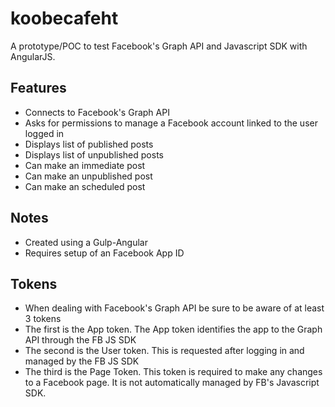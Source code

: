 # koobecafeht

A prototype/POC to test Facebook's Graph API and Javascript SDK with AngularJS.

## Features
 - Connects to Facebook's Graph API
 - Asks for permissions to manage a Facebook account linked to the user logged in
 - Displays list of published posts
 - Displays list of unpublished posts
 - Can make an immediate post
 - Can make an unpublished post
 - Can make an scheduled post

## Notes
- Created using a Gulp-Angular
- Requires setup of an Facebook App ID

## Tokens
- When dealing with Facebook's Graph API be sure to be aware of at least 3 tokens
- The first is the App token.  The App token identifies the app to the Graph API through the FB JS SDK
- The second is the User token.  This is requested after logging in and managed by the FB JS SDK
- The third is the Page Token.  This token is required to make any changes to a Facebook page.  It is not automatically managed by FB's Javascript SDK.
